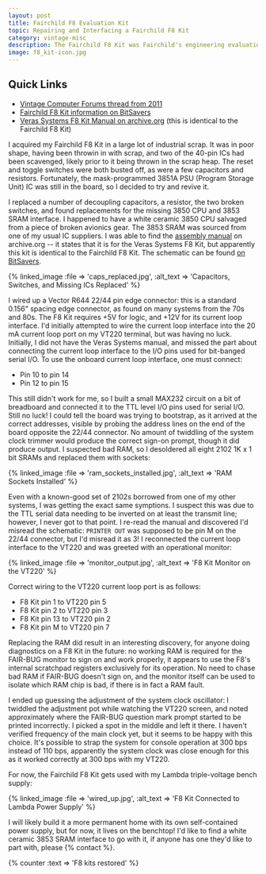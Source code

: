 ```yaml
---
layout: post
title: Fairchild F8 Evaluation Kit
topic: Repairing and Interfacing a Fairchild F8 Kit
category: vintage-misc
description: The Fairchild F8 Kit was Fairchild's engineering evaluation tool for the F8 CPU set. The F8 has an interesting architecture, it's a CPU produced on LSI chips, but it requires more than one chip. This F8 Kit came in a heap of scrap and was a complete basket case when acquired. It now works once again.
image: f8_kit-icon.jpg
---
```


## Quick Links

* [Vintage Computer Forums thread from 2011](http://www.vcfed.org/forum/showthread.php?25176)
* [Fairchild F8 Kit information on BitSavers](http://www.bitsavers.org/components/fairchild/f8/)
* [Veras Systems F8 Kit Manual on archive.org](https://archive.org/details/FairchildF8DevelopmenKitAssemblyManual) (this is identical to the Fairchild F8 Kit)

I acquired my Fairchild F8 Kit in a large lot of industrial scrap. It was in poor shape, having been throwin in with scrap, and two of the 40-pin ICs had been scavenged, likely prior to it being thrown in the scrap heap. The reset and toggle switches were both busted off, as were a few capacitors and resistors. Fortunately, the mask-programmed 3851A PSU (Program Storage Unit) IC was still in the board, so I decided to try and revive it.

I replaced a number of decoupling capacitors, a resistor, the two broken switches, and found replacements for the missing 3850 CPU and 3853 SRAM interface. I happened to have a white ceramic 3850 CPU salvaged from a piece of broken avionics gear. The 3853 SRAM was sourced from one of my usual IC suppliers. I was able to find the [assembly manual](https://archive.org/details/FairchildF8DevelopmenKitAssemblyManual) on archive.org -- it states that it is for the Veras Systems F8 Kit, but apparently this kit is identical to the Fairchild F8 Kit. The schematic can be found [on BitSavers](http://www.bitsavers.org/components/fairchild/f8/).

{% linked_image :file => 'caps_replaced.jpg', :alt_text => 'Capacitors, Switches, and Missing ICs Replaced' %}

I wired up a Vector R644 22/44 pin edge connector: this is a standard 0.156" spacing edge connector, as found on many systems from the 70s and 80s. The F8 Kit requires +5V for logic, and +12V for its current loop interface. I'd initially attempted to wire the current loop interface into the 20 mA current loop port on my VT220 terminal, but was having no luck. Initially, I did not have the Veras Systems manual, and missed the part about connecting the current loop interface to the I/O pins used for bit-banged serial I/O. To use the onboard current loop interface, one must connect:

* Pin 10 to pin 14
* Pin 12 to pin 15

This still didn't work for me, so I built a small MAX232 circuit on a bit of breadboard and connected it to the TTL level I/O pins used for serial I/O. Still no luck! I could tell the board was trying to bootstrap, as it arrived at the correct addresses, visible by probing the address lines on the end of the board opposite the 22/44 connector. No amount of twiddling of the system clock trimmer would produce the correct sign-on prompt, though it did produce output. I suspected bad RAM, so I desoldered all eight 2102 1K x 1 bit SRAMs and replaced them with sockets:

{% linked_image :file => 'ram_sockets_installed.jpg', :alt_text => 'RAM Sockets Installed' %}

Even with a known-good set of 2102s borrowed from one of my other systems, I was getting the exact same symptions. I suspect this was due to the TTL serial data needing to be inverted on at least the transmit line; however, I never got to that point. I re-read the manual and discovered I'd misread the schematic: `PRINTER OUT` was supposed to be pin M on the 22/44 connector, but I'd misread it as 3! I reconnected the current loop interface to the VT220 and was greeted with an operational monitor:

{% linked_image :file => 'monitor_output.jpg', :alt_text => 'F8 Kit Monitor on the VT220' %}

Correct wiring to the VT220 current loop port is as follows:

* F8 Kit pin 1 to VT220 pin 5
* F8 Kit pin 2 to VT220 pin 3
* F8 Kit pin 13 to VT220 pin 2
* F8 Kit pin M to VT220 pin 7

Replacing the RAM did result in an interesting discovery, for anyone doing diagnostics on a F8 Kit in the future: no working RAM is required for the FAIR-BUG monitor to sign on and work properly, it appears to use the F8's internal scratchpad registers exclusively for its operation. No need to chase bad RAM if FAIR-BUG doesn't sign on, and the monitor itself can be used to isolate which RAM chip is bad, if there is in fact a RAM fault.

I ended up guessing the adjustment of the system clock oscillator: I twiddled the adjustment pot while watching the VT220 screen, and noted approximately where the FAIR-BUG question mark prompt started to be printed incorrectly. I picked a spot in the middle and left it there. I haven't verified frequency of the main clock yet, but it seems to be happy with this choice. It's possible to strap the system for console operation at 300 bps instead of 110 bps, apparently the system clock was close enough for this as it worked correctly at 300 bps with my VT220.

For now, the Fairchild F8 Kit gets used with my Lambda triple-voltage bench supply:

{% linked_image :file => 'wired_up.jpg', :alt_text => 'F8 Kit Connected to Lambda Power Supply' %}

I will likely build it a more permanent home with its own self-contained power supply, but for now, it lives on the benchtop! I'd like to find a white ceramic 3853 SRAM interface to go with it, if anyone has one they'd like to part with, please {% contact %}.

{% counter :text => 'F8 kits restored' %}
